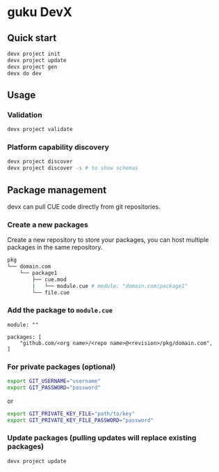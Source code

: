 # guku DevX

## Quick start
```bash
devx project init
devx project update
devx project gen
devx do dev  
```

## Usage

### Validation
```bash
devx project validate
```

### Platform capability discovery
```bash
devx project discover
devx project discover -s # to show schemas
```

## Package management

devx can pull CUE code directly from git repositories.

### Create a new packages
Create a new repository to store your packages, you can host multiple packages in the same repository.

```bash
pkg
└── domain.com
    └── package1
        ├── cue.mod
        |   └── module.cue # module: "domain.com/package1"
        └── file.cue
```

### Add the package to `module.cue`
```cue
module: ""

packages: [
	"github.com/<org name>/<repo name>@<revision>/pkg/domain.com",
]		
```

### For private packages (optional)
```bash
export GIT_USERNAME="username"
export GIT_PASSWORD="password"
```
or
```bash
export GIT_PRIVATE_KEY_FILE="path/to/key"
export GIT_PRIVATE_KEY_FILE_PASSWORD="password"

```

### Update packages (pulling updates will replace existing packages)
```
devx project update
```
